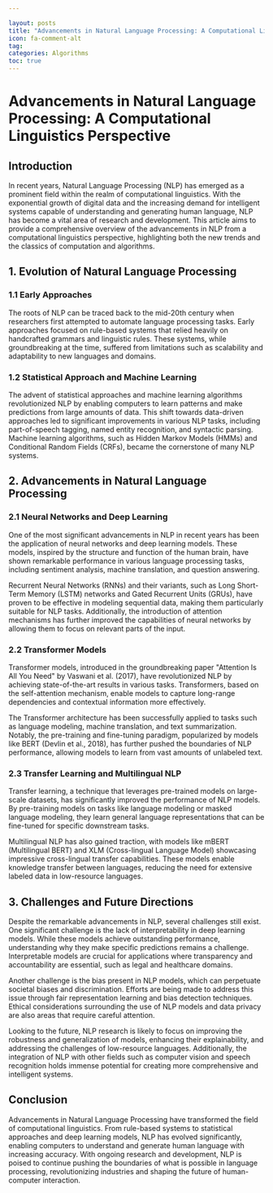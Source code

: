 ```yaml
---

layout: posts
title: "Advancements in Natural Language Processing: A Computational Linguistics Perspective"
icon: fa-comment-alt
tag:      
categories: Algorithms
toc: true
---
```




# Advancements in Natural Language Processing: A Computational Linguistics Perspective

## Introduction

In recent years, Natural Language Processing (NLP) has emerged as a prominent field within the realm of computational linguistics. With the exponential growth of digital data and the increasing demand for intelligent systems capable of understanding and generating human language, NLP has become a vital area of research and development. This article aims to provide a comprehensive overview of the advancements in NLP from a computational linguistics perspective, highlighting both the new trends and the classics of computation and algorithms.

## 1. Evolution of Natural Language Processing

### 1.1 Early Approaches

The roots of NLP can be traced back to the mid-20th century when researchers first attempted to automate language processing tasks. Early approaches focused on rule-based systems that relied heavily on handcrafted grammars and linguistic rules. These systems, while groundbreaking at the time, suffered from limitations such as scalability and adaptability to new languages and domains.

### 1.2 Statistical Approach and Machine Learning

The advent of statistical approaches and machine learning algorithms revolutionized NLP by enabling computers to learn patterns and make predictions from large amounts of data. This shift towards data-driven approaches led to significant improvements in various NLP tasks, including part-of-speech tagging, named entity recognition, and syntactic parsing. Machine learning algorithms, such as Hidden Markov Models (HMMs) and Conditional Random Fields (CRFs), became the cornerstone of many NLP systems.

## 2. Advancements in Natural Language Processing

### 2.1 Neural Networks and Deep Learning

One of the most significant advancements in NLP in recent years has been the application of neural networks and deep learning models. These models, inspired by the structure and function of the human brain, have shown remarkable performance in various language processing tasks, including sentiment analysis, machine translation, and question answering.

Recurrent Neural Networks (RNNs) and their variants, such as Long Short-Term Memory (LSTM) networks and Gated Recurrent Units (GRUs), have proven to be effective in modeling sequential data, making them particularly suitable for NLP tasks. Additionally, the introduction of attention mechanisms has further improved the capabilities of neural networks by allowing them to focus on relevant parts of the input.

### 2.2 Transformer Models

Transformer models, introduced in the groundbreaking paper "Attention Is All You Need" by Vaswani et al. (2017), have revolutionized NLP by achieving state-of-the-art results in various tasks. Transformers, based on the self-attention mechanism, enable models to capture long-range dependencies and contextual information more effectively.

The Transformer architecture has been successfully applied to tasks such as language modeling, machine translation, and text summarization. Notably, the pre-training and fine-tuning paradigm, popularized by models like BERT (Devlin et al., 2018), has further pushed the boundaries of NLP performance, allowing models to learn from vast amounts of unlabeled text.

### 2.3 Transfer Learning and Multilingual NLP

Transfer learning, a technique that leverages pre-trained models on large-scale datasets, has significantly improved the performance of NLP models. By pre-training models on tasks like language modeling or masked language modeling, they learn general language representations that can be fine-tuned for specific downstream tasks.

Multilingual NLP has also gained traction, with models like mBERT (Multilingual BERT) and XLM (Cross-lingual Language Model) showcasing impressive cross-lingual transfer capabilities. These models enable knowledge transfer between languages, reducing the need for extensive labeled data in low-resource languages.

## 3. Challenges and Future Directions

Despite the remarkable advancements in NLP, several challenges still exist. One significant challenge is the lack of interpretability in deep learning models. While these models achieve outstanding performance, understanding why they make specific predictions remains a challenge. Interpretable models are crucial for applications where transparency and accountability are essential, such as legal and healthcare domains.

Another challenge is the bias present in NLP models, which can perpetuate societal biases and discrimination. Efforts are being made to address this issue through fair representation learning and bias detection techniques. Ethical considerations surrounding the use of NLP models and data privacy are also areas that require careful attention.

Looking to the future, NLP research is likely to focus on improving the robustness and generalization of models, enhancing their explainability, and addressing the challenges of low-resource languages. Additionally, the integration of NLP with other fields such as computer vision and speech recognition holds immense potential for creating more comprehensive and intelligent systems.

## Conclusion

Advancements in Natural Language Processing have transformed the field of computational linguistics. From rule-based systems to statistical approaches and deep learning models, NLP has evolved significantly, enabling computers to understand and generate human language with increasing accuracy. With ongoing research and development, NLP is poised to continue pushing the boundaries of what is possible in language processing, revolutionizing industries and shaping the future of human-computer interaction.